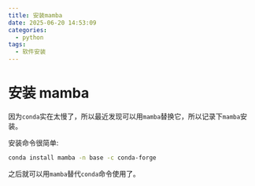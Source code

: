```yaml
---
title: 安装mamba
date: 2025-06-20 14:53:09
categories:
  - python
tags:
  - 软件安装
---
```


# 安装 mamba

因为`conda`实在太慢了，所以最近发现可以用`mamba`替换它，所以记录下`mamba`安装。

安装命令很简单:

```bash
conda install mamba -n base -c conda-forge
```

之后就可以用`mamba`替代`conda`命令使用了。
